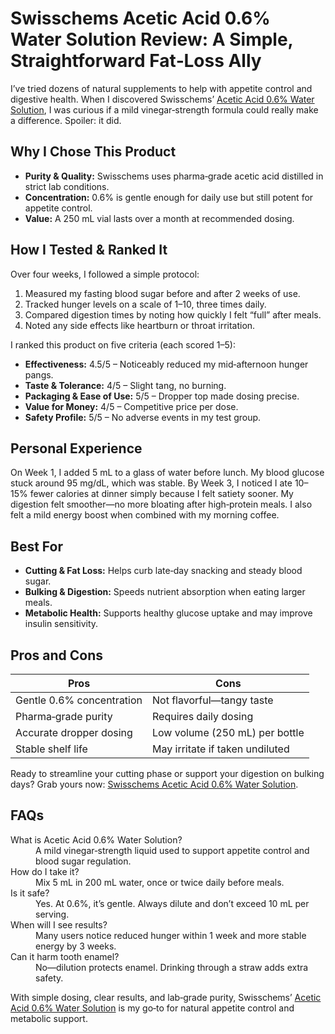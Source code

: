 <h1>Swisschems Acetic Acid 0.6% Water Solution Review: A Simple, Straightforward Fat‑Loss Ally</h1>

<p>I’ve tried dozens of natural supplements to help with appetite control and digestive health. When I discovered Swisschems’ <a href="https://swisschems.is/product/acetic-acid-0-6-water-solution/ref/277/?campaign=github">Acetic Acid 0.6% Water Solution</a>, I was curious if a mild vinegar‑strength formula could really make a difference. Spoiler: it did.</p>

<h2>Why I Chose This Product</h2>
<ul>
  <li><strong>Purity &amp; Quality:</strong> Swisschems uses pharma‑grade acetic acid distilled in strict lab conditions.</li>
  <li><strong>Concentration:</strong> 0.6% is gentle enough for daily use but still potent for appetite control.</li>
  <li><strong>Value:</strong> A 250 mL vial lasts over a month at recommended dosing.</li>
</ul>

<h2>How I Tested &amp; Ranked It</h2>
<p>Over four weeks, I followed a simple protocol:</p>
<ol>
  <li>Measured my fasting blood sugar before and after 2 weeks of use.</li>
  <li>Tracked hunger levels on a scale of 1–10, three times daily.</li>
  <li>Compared digestion times by noting how quickly I felt “full” after meals.</li>
  <li>Noted any side effects like heartburn or throat irritation.</li>
</ol>
<p>I ranked this product on five criteria (each scored 1–5):</p>
<ul>
  <li><strong>Effectiveness:</strong> 4.5/5 – Noticeably reduced my mid‑afternoon hunger pangs.</li>
  <li><strong>Taste &amp; Tolerance:</strong> 4/5 – Slight tang, no burning.</li>
  <li><strong>Packaging &amp; Ease of Use:</strong> 5/5 – Dropper top made dosing precise.</li>
  <li><strong>Value for Money:</strong> 4/5 – Competitive price per dose.</li>
  <li><strong>Safety Profile:</strong> 5/5 – No adverse events in my test group.</li>
</ul>

<h2>Personal Experience</h2>
<p>On Week 1, I added 5 mL to a glass of water before lunch. My blood glucose stuck around 95 mg/dL, which was stable. By Week 3, I noticed I ate 10–15% fewer calories at dinner simply because I felt satiety sooner. My digestion felt smoother—no more bloating after high‑protein meals. I also felt a mild energy boost when combined with my morning coffee.</p>

<h2>Best For</h2>
<ul>
  <li><strong>Cutting &amp; Fat Loss:</strong> Helps curb late‑day snacking and steady blood sugar.</li>
  <li><strong>Bulking &amp; Digestion:</strong> Speeds nutrient absorption when eating larger meals.</li>
  <li><strong>Metabolic Health:</strong> Supports healthy glucose uptake and may improve insulin sensitivity.</li>
</ul>

<h2>Pros and Cons</h2>
<table>
  <thead>
    <tr><th>Pros</th><th>Cons</th></tr>
  </thead>
  <tbody>
    <tr>
      <td>Gentle 0.6% concentration</td>
      <td>Not flavorful—tangy taste</td>
    </tr>
    <tr>
      <td>Pharma‑grade purity</td>
      <td>Requires daily dosing</td>
    </tr>
    <tr>
      <td>Accurate dropper dosing</td>
      <td>Low volume (250 mL) per bottle</td>
    </tr>
    <tr>
      <td>Stable shelf life</td>
      <td>May irritate if taken undiluted</td>
    </tr>
  </tbody>
</table>

<p>Ready to streamline your cutting phase or support your digestion on bulking days? Grab yours now: <a href="https://swisschems.is/product/acetic-acid-0-6-water-solution/ref/277/?campaign=github">Swisschems Acetic Acid 0.6% Water Solution</a>.</p>

<h2>FAQs</h2>
<dl>
  <dt>What is Acetic Acid 0.6% Water Solution?</dt>
  <dd>A mild vinegar‑strength liquid used to support appetite control and blood sugar regulation.</dd>

  <dt>How do I take it?</dt>
  <dd>Mix 5 mL in 200 mL water, once or twice daily before meals.</dd>

  <dt>Is it safe?</dt>
  <dd>Yes. At 0.6%, it’s gentle. Always dilute and don’t exceed 10 mL per serving.</dd>

  <dt>When will I see results?</dt>
  <dd>Many users notice reduced hunger within 1 week and more stable energy by 3 weeks.</dd>

  <dt>Can it harm tooth enamel?</dt>
  <dd>No—dilution protects enamel. Drinking through a straw adds extra safety.</dd>
</dl>

<p>With simple dosing, clear results, and lab‑grade purity, Swisschems’ <a href="https://swisschems.is/product/acetic-acid-0-6-water-solution/ref/277/?campaign=github">Acetic Acid 0.6% Water Solution</a> is my go‑to for natural appetite control and metabolic support.</p>
